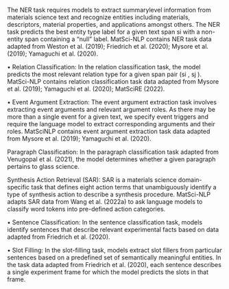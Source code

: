 The
NER task requires models to extract summarylevel information from materials science text
and recognize entities including materials, descriptors, material properties, and applications
amongst others. The NER task predicts the
best entity type label for a given text span
si with a non-entity span containing a “null”
label. MatSci-NLP contains NER task data
adapted from Weston et al. (2019); Friedrich
et al. (2020); Mysore et al. (2019); Yamaguchi
et al. (2020).

• Relation Classification: In the relation classification task, the model predicts the most
relevant relation type for a given span pair
(si
, sj ). MatSci-NLP contains relation classification task data adapted from Mysore et al.
(2019); Yamaguchi et al. (2020); MatSciRE
(2022).


• Event Argument Extraction: The event
argument extraction task involves extracting
event arguments and relevant argument roles.
As there may be more than a single event for
a given text, we specify event triggers and
require the language model to extract corresponding arguments and their roles. MatSciNLP contains event argument extraction task
data adapted from Mysore et al. (2019); Yamaguchi et al. (2020).



 Paragraph Classification: In the paragraph
classification task adapted from Venugopal
et al. (2021), the model determines whether a
given paragraph pertains to glass science.


Synthesis Action Retrieval (SAR): SAR is
a materials science domain-specific task that
defines eight action terms that unambiguously
identify a type of synthesis action to describe
a synthesis procedure. MatSci-NLP adapts
SAR data from Wang et al. (2022a) to ask
language models to classify word tokens into
pre-defined action categories.

• Sentence Classification: In the sentence
classification task, models identify sentences
that describe relevant experimental facts based
on data adapted from Friedrich et al. (2020).



• Slot Filling: In the slot-filling task, models
extract slot fillers from particular sentences
based on a predefined set of semantically
meaningful entities. In the task data adapted
from Friedrich et al. (2020), each sentence describes a single experiment frame for which
the model predicts the slots in that frame.

